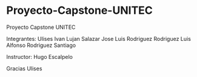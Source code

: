 # Proyecto-Capstone-UNITEC
Proyecto Capstone UNITEC 

Integrantes: 
  Ulises Ivan Lujan Salazar
  Jose Luis Rodriguez Rodriguez
  Luis Alfonso Rodriguez Santiago

Instructor: Hugo Escalpelo

Gracias Ulises
